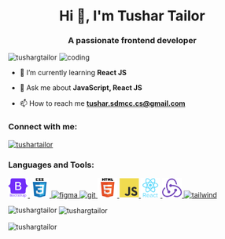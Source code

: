 <h1 align="center">Hi 👋, I'm Tushar Tailor</h1>
<h3 align="center">A passionate frontend developer</h3>
<img align="right" alt="coding" width="400" src="https://media4.giphy.com/media/odTTszSU3M3pb5I9eW/200w.gif?cid=82a1493b4qsndu0ef9gw2rgbc80hkyt2y399mrrv5x100d2q&ep=v1_gifs_related&rid=200w.gif&ct=g" >

<p align="left"> <img src="https://komarev.com/ghpvc/?username=tushargtailor&label=Profile%20views&color=0e75b6&style=flat" alt="tushargtailor" /> </p>

- 🌱 I’m currently learning **React JS**

- 💬 Ask me about **JavaScript, React JS**

- 📫 How to reach me **tushar.sdmcc.cs@gmail.com**

<h3 align="left">Connect with me:</h3>
<p align="left">
<a href="https://linkedin.com/in/tushartailor" target="blank"><img align="center" src="https://raw.githubusercontent.com/rahuldkjain/github-profile-readme-generator/master/src/images/icons/Social/linked-in-alt.svg" alt="tushartailor" height="30" width="40" /></a>
</p>

<h3 align="left">Languages and Tools:</h3>
<p align="left"> <a href="https://getbootstrap.com" target="_blank" rel="noreferrer"> <img src="https://raw.githubusercontent.com/devicons/devicon/master/icons/bootstrap/bootstrap-plain-wordmark.svg" alt="bootstrap" width="40" height="40"/> </a> <a href="https://www.w3schools.com/css/" target="_blank" rel="noreferrer"> <img src="https://raw.githubusercontent.com/devicons/devicon/master/icons/css3/css3-original-wordmark.svg" alt="css3" width="40" height="40"/> </a> <a href="https://www.figma.com/" target="_blank" rel="noreferrer"> <img src="https://www.vectorlogo.zone/logos/figma/figma-icon.svg" alt="figma" width="40" height="40"/> </a> <a href="https://git-scm.com/" target="_blank" rel="noreferrer"> <img src="https://www.vectorlogo.zone/logos/git-scm/git-scm-icon.svg" alt="git" width="40" height="40"/> </a> <a href="https://www.w3.org/html/" target="_blank" rel="noreferrer"> <img src="https://raw.githubusercontent.com/devicons/devicon/master/icons/html5/html5-original-wordmark.svg" alt="html5" width="40" height="40"/> </a> <a href="https://developer.mozilla.org/en-US/docs/Web/JavaScript" target="_blank" rel="noreferrer"> <img src="https://raw.githubusercontent.com/devicons/devicon/master/icons/javascript/javascript-original.svg" alt="javascript" width="40" height="40"/> </a> <a href="https://reactjs.org/" target="_blank" rel="noreferrer"> <img src="https://raw.githubusercontent.com/devicons/devicon/master/icons/react/react-original-wordmark.svg" alt="react" width="40" height="40"/> </a> <a href="https://redux.js.org" target="_blank" rel="noreferrer"> <img src="https://raw.githubusercontent.com/devicons/devicon/master/icons/redux/redux-original.svg" alt="redux" width="40" height="40"/> </a> <a href="https://tailwindcss.com/" target="_blank" rel="noreferrer"> <img src="https://www.vectorlogo.zone/logos/tailwindcss/tailwindcss-icon.svg" alt="tailwind" width="40" height="40"/> </a> </p>

<p><img align="left" src="https://github-readme-stats.vercel.app/api/top-langs?username=tushargtailor&show_icons=true&locale=en&layout=compact" alt="tushargtailor" /></p>

<p>&nbsp;<img align="center" src="https://github-readme-stats.vercel.app/api?username=tushargtailor&show_icons=true&locale=en" alt="tushargtailor" /></p>

<p><img align="center" src="https://github-readme-streak-stats.herokuapp.com/?user=tushargtailor&" alt="tushargtailor" /></p>

